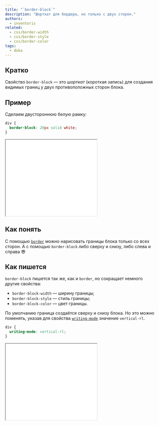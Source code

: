 ```yaml
---
title: "`border-block`"
description: "Шорткат для бордера, но только с двух сторон."
authors:
  - inventoris
related:
  - css/border-width
  - css/border-style
  - css/border-color
tags:
  - doka
---
```


## Кратко

Свойство `border-block` — это _шорткат_ (короткая запись) для создания видимых границ у двух противоположных сторон блока.

## Пример

Сделаем двустороннюю белую рамку:

```css
div {
  border-block: 20px solid white;
}
```

<iframe title="Двусторонняя рамка сверху и снизу" src="demos/border-up-down/" height="250"></iframe>

## Как понять

С помощью [`border`](/css/border/) можно нарисовать границы блока только со всех сторон. А с помощью `border-block` либо сверху и снизу, либо слева и справа 😎

## Как пишется

`border-block` пишется так же, как и `border`, но сокращает немного другие свойства:

- `border-block-width` — ширину границы;
- `border-block-style` — стиль границы;
- `border-block-color` — цвет границы.

По умолчанию граница создаётся сверху и снизу блока. Но это можно поменять, указав для свойства [`writing-mode`](/css/writing-mode/) значение `vertical-rl`.

```css
div {
  writing-mode: vertical-rl;
}
```

<iframe title="Двусторонняя рамка слева и справа" src="demos/border-left-right/" height="250"></iframe>
